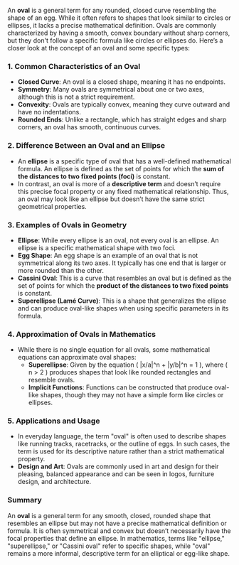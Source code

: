 An **oval** is a general term for any rounded, closed curve resembling the shape of an egg. While it often refers to shapes that look similar to circles or ellipses, it lacks a precise mathematical definition. Ovals are commonly characterized by having a smooth, convex boundary without sharp corners, but they don't follow a specific formula like circles or ellipses do. Here’s a closer look at the concept of an oval and some specific types:

### 1. **Common Characteristics of an Oval**
   - **Closed Curve**: An oval is a closed shape, meaning it has no endpoints.
   - **Symmetry**: Many ovals are symmetrical about one or two axes, although this is not a strict requirement.
   - **Convexity**: Ovals are typically convex, meaning they curve outward and have no indentations.
   - **Rounded Ends**: Unlike a rectangle, which has straight edges and sharp corners, an oval has smooth, continuous curves.

### 2. **Difference Between an Oval and an Ellipse**
   - An **ellipse** is a specific type of oval that has a well-defined mathematical formula. An ellipse is defined as the set of points for which the **sum of the distances to two fixed points (foci)** is constant.
   - In contrast, an oval is more of a **descriptive term** and doesn’t require this precise focal property or any fixed mathematical relationship. Thus, an oval may look like an ellipse but doesn’t have the same strict geometrical properties.

### 3. **Examples of Ovals in Geometry**
   - **Ellipse**: While every ellipse is an oval, not every oval is an ellipse. An ellipse is a specific mathematical shape with two foci.
   - **Egg Shape**: An egg shape is an example of an oval that is not symmetrical along its two axes. It typically has one end that is larger or more rounded than the other.
   - **Cassini Oval**: This is a curve that resembles an oval but is defined as the set of points for which the **product of the distances to two fixed points** is constant.
   - **Superellipse (Lamé Curve)**: This is a shape that generalizes the ellipse and can produce oval-like shapes when using specific parameters in its formula. 

### 4. **Approximation of Ovals in Mathematics**
   - While there is no single equation for all ovals, some mathematical equations can approximate oval shapes:
     - **Superellipse**: Given by the equation \( |x/a|^n + |y/b|^n = 1 \), where \( n > 2 \) produces shapes that look like rounded rectangles and resemble ovals.
     - **Implicit Functions**: Functions can be constructed that produce oval-like shapes, though they may not have a simple form like circles or ellipses.

### 5. **Applications and Usage**
   - In everyday language, the term "oval" is often used to describe shapes like running tracks, racetracks, or the outline of eggs. In such cases, the term is used for its descriptive nature rather than a strict mathematical property.
   - **Design and Art**: Ovals are commonly used in art and design for their pleasing, balanced appearance and can be seen in logos, furniture design, and architecture.

### Summary
An **oval** is a general term for any smooth, closed, rounded shape that resembles an ellipse but may not have a precise mathematical definition or formula. It is often symmetrical and convex but doesn’t necessarily have the focal properties that define an ellipse. In mathematics, terms like "ellipse," "superellipse," or "Cassini oval" refer to specific shapes, while "oval" remains a more informal, descriptive term for an elliptical or egg-like shape.

